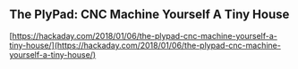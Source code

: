 ## The PlyPad: CNC Machine Yourself A Tiny House
  
  [https://hackaday.com/2018/01/06/the-plypad-cnc-machine-yourself-a-tiny-house/](https://hackaday.com/2018/01/06/the-plypad-cnc-machine-yourself-a-tiny-house/)